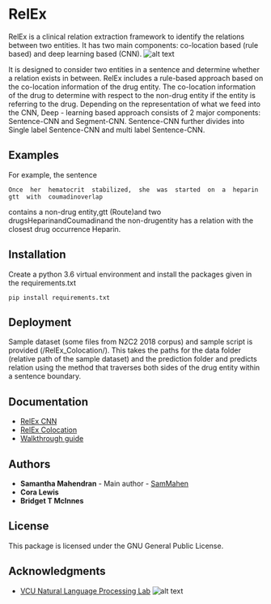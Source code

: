 # RelEx

RelEx is a clinical relation extraction framework to identify the relations between two entities. It has two main components: co-location based (rule based) and deep learning based (CNN). 
![alt text](https://nlp.cs.vcu.edu/images/Edit_NanomedicineDatabase.png "Nanoinformatics")

It is designed to consider two entities in a sentence and determine whether a relation exists in between. RelEx includes a rule-based approach based on the co-location information of the drug entity. The co-location information of the drug to determine with respect to the non-drug entity if the entity is referring to the drug. Depending on the representation of what we feed into the CNN, Deep - learning based approach consists of 2 major components: Sentence-CNN  and Segment-CNN. Sentence-CNN further divides into Single label Sentence-CNN and multi label Sentence-CNN. 

## Examples

For example, the sentence
```
Once  her  hematocrit  stabilized,  she  was  started  on  a  heparin  gtt  with  coumadinoverlap
```
contains a non-drug entity,gtt  (Route)and two drugsHeparinandCoumadinand the non-drugentity has a relation with the closest drug occurrence Heparin.
## Installation

Create a python 3.6 virtual environment and install the packages given in the requirements.txt

```
pip install requirements.txt
```
## Deployment

Sample dataset (some files from N2C2 2018 corpus) and sample script is provided (/RelEx_Colocation/). This takes the paths for the data folder (relative path of the sample dataset) and the prediction folder and predicts relation using the method that traverses both sides of the drug entity within a sentence boundary.

## Documentation
- [RelEx CNN](https://github.com/SamMahen/RelEx/blob/relex_cora/relex/README.md)
- [RelEx Colocation](https://github.com/SamMahen/RelEx/blob/relex_cora/RelEx_Colocation/README.md)
- [Walkthrough guide]()

## Authors

* **Samantha Mahendran** - Main author - [SamMahen](https://github.com/SamMahen)
* **Cora Lewis**
* **Bridget T McInnes**

## License

This package is licensed under the GNU General Public License.

## Acknowledgments
- [VCU Natural Language Processing Lab](https://nlp.cs.vcu.edu/)     ![alt text](https://nlp.cs.vcu.edu/images/vcu_head_logo "VCU")
